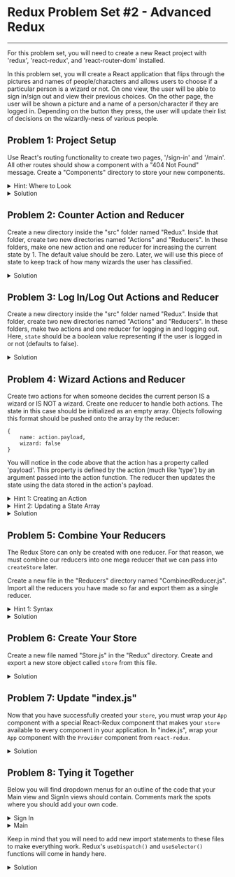 # Redux Problem Set #2 - Advanced Redux

---
For this problem set, you will need to 
create a new React project with 'redux', 'react-redux', and
'react-router-dom' installed.

In this problem set, you will create a React application 
that flips through the pictures and names of people/characters and 
allows users to choose if a particular person
is a wizard or not. On one view, the user will be able 
to sign in/sign out and view their previous choices. On the 
other page, the user will be shown a picture and a name of 
a person/character if they are logged in. 
Depending on the button they press, the user
will update their list of decisions on the wizardly-ness of various
people.

## Problem 1: Project Setup
Use React's routing functionality to create two pages,
'/sign-in' and '/main'. All other routes should show a component
with a "404 Not Found" message. Create a "Components" directory
to store your new components.

<details>
<summary>Hint: Where to Look</summary>

If you are having trouble on this part, look
back at your work in Routing Problem Set #3.
</details>

<details>
<summary>Solution</summary>

1. Create a component for the sign-in view in "Components/SignIn.js":
```
function SignIn() {
    return (
        <div>Sign In</div>
    )
}

export default SignIn;
```
2. Create a component for the main view in "Components/Main.js":
```
function Main() {
    return (
        <div>Main</div>
    )
}

export default Main;
```
3. Create a component for the 404 view in "Components/NotFound.js":
```
function NotFound() {
    return (
        <h1>404 Not Found</h1>
    )
}

export default NotFound;
```
4. In "App.js":
```
import {BrowserRouter, Routes, Route} from "react-router-dom";
import SignIn from "./Components/SignIn";
import Main from "./Components/Main";
import NotFound from "./Components/NotFound";

function App() {
  return (
    <BrowserRouter>
      <Routes>
        <Route path="/sign-in" element={<SignIn />}/>
        <Route path="/main" element={<Main />}/>
        <Route path="*" element={<NotFound />} />
      </Routes>
    </BrowserRouter>
  );
}

export default App;
```
</details>

## Problem 2: Counter Action and Reducer
Create a new directory inside the "src" folder named "Redux". Inside
that folder, create two new directories named "Actions" and "Reducers".
In these folders, make one new action and one reducer for increasing 
the current state by 1. The default value should be zero. Later,
we will use this piece of state to keep track of how many wizards
the user has classified.

<details>
<summary>Solution</summary>

1. In "Actions/IncreaseCounter.js":
```
export const IncreaseCounterAction = () => {
    return {
        type: "INCREASE"
    }
}
```
2. In "Reducers/CounterReducer.js":
```
export const CounterReducer = (state = 0, action) => {
    if (action.type === "INCREASE") {
        return state + 1
    }
    return state
}
```
</details>

## Problem 3: Log In/Log Out Actions and Reducer
Create a new directory inside the "src" folder named "Redux". Inside
that folder, create two new directories named "Actions" and "Reducers".
In these folders, make two actions and one reducer for logging in and 
logging out. Here, `state` should be a boolean value representing
if the user is logged in or not (defaults to false).

<details>
<summary>Solution</summary>

1. In "Actions/LogIn.js":
```
export const LogInAction = () => {
    return {
        type: "LOGIN"
    }
}
```
2. In "Actions/LogOut.js":
```
export const LogOutAction = () => {
    return {
        type: "LOGOUT"
    }
}
```
3. In "Reducers/LoggedReducer.js":
```
export const LoggedReducer = (state = false, action) => {
    if (action.type === "LOGIN") {
        return true;
    }
    if (action.type === "LOGOUT") {
        return false;
    }
    return state;
}
```
</details>

## Problem 4: Wizard Actions and Reducer
Create two actions for when someone decides the current person
IS a wizard or IS NOT a wizard. Create one reducer to handle
both actions. The state in this case should be initialized as
an empty array. Objects following this format should be pushed
onto the array by the reducer:
``` 
{
    name: action.payload,
    wizard: false
}
```
You will notice in the code above that the action has a property
called 'payload'. This property is defined by the action (much 
like 'type') by an argument passed into the action function. 
The reducer then updates the state
using the data stored in the action's payload.

<details>
<summary>Hint 1: Creating an Action</summary>

The action should be a function that takes the wizard's name
as its only argument. It should return an object with a unique
'type' property, as well as a 'payload' property equal to the
wizard's name.
</details>

<details>
<summary>Hint 2: Updating a State Array</summary>

The reducer should push new objects to the state array like this:
```
state.push({
            name: action.payload,
            wizard: false
        })
```
Note that the state here should be initialized to an empty array.
</details>

<details>
<summary>Solution</summary>

1. I created a file named "Actions/YesWizard.js" holding:
```
export const YesWizardAction = (wizardName) => {
    return {
        type: "YESWIZARD",
        payload: wizardName
    }
}
```
2. Likewise, "Actions/NoWizard.js" has this code:
```
export const NoWizardAction = (wizardName) => {
    return {
        type: "NOWIZARD",
        payload: wizardName
    }
}
```
3. Finally, "Reducers/WizardReducer.js" has this code:
```
export const WizardReducer = (state = [], action) => {
    if (action.type === "NOWIZARD") {
        state.push({
            name: action.payload,
            wizard: false
        })
        return state
    }
    if (action.type === "YESWIZARD") {
        state.push({
            name: action.payload,
            wizard: true
        })
        return state
    }
    return state
}
```
</details>

## Problem 5: Combine Your Reducers
The Redux Store can only be created with one reducer.
For that reason, we must combine our reducers into one
mega reducer that we can pass into `createStore` later.

Create a new file in the "Reducers" directory named 
"CombinedReducer.js". Import all the reducers you
have made so far and export them as a single reducer.

<details>
<summary>Hint 1: Syntax</summary>

In order to combine your reducers, you need to use 
the `combineReducers` from the `redux` library.
This function takes only one argument, an object 
with name-value pairs where the name is anything that describes
the piece of state that reducer modifies (such as 'counter') 
and the value is a reducer.
</details>

<details>
<summary>Solution</summary>

In "Reducers/CombinedReducer.js":
```
import {combineReducers} from "redux";
import {WizardReducer} from "./WizardReducer";
import {LoggedReducer} from "./LoggedReducer";
import {CounterReducer} from "./CounterReducer";

export const combinedReducer = combineReducers({
    isLoggedIn: LoggedReducer,
    wizardChoices: WizardReducer,
    counter: CounterReducer
})
```

### More Info

---
The names we assign to our reducers inside the combined
reducers should help us identify which piece of state
that reducer modifies. In future problems, we will
write `state.isLoggedIn` in order to access
the piece of state that describes if the user has logged in
or not. This piece of state is referenced by the name (`isLoggedIn`)
we assign
to that particular reducer (`LoggedReducer`) in our combined 
reducer here. This will become clearer in the following problems.
</details>

## Problem 6: Create Your Store
Create a new file named "Store.js" in the "Redux" directory.
Create and export a new store object called `store` from this file.

<details>
<summary>Solution</summary>

In "Redux/Store.js":
```
import {createStore} from "redux";
import {combinedReducer} from "./Reducers/CombinedReducer";

export const store = createStore(combinedReducer)
```
The above code imports your combined reducer and creates and
exports a new Redux store object named `store`.

### More Info

---
The code here can be modified to look like this:
```
import {createStore} from "redux";
import {combinedReducer} from "./Reducers/CombinedReducer";

export const store = createStore(combinedReducer, window.__REDUX_DEVTOOLS_EXTENSION__ && window.__REDUX_DEVTOOLS_EXTENSION__())
```
If you are using the Redux browser extension that
helps you keep track of your `state` (download for Google Chrome
[here](https://chrome.google.com/webstore/detail/redux-devtools/lmhkpmbekcpmknklioeibfkpmmfibljd?hl=en)),
this code will create a store that the browser extension
can recognize. Otherwise, the extension will not
be able to track your `state` and help you debug your code.
This browser extension is completely optional, but is nice to
have if you are working on a big project that uses Redux.
</details>

## Problem 7: Update "index.js" 
Now that you have successfully created your `store`, you must
wrap your `App` component with a special React-Redux component
that makes your `store` available to every component in your 
application. In "index.js", wrap your `App` component with
the `Provider` component from `react-redux`.

<details>
<summary>Solution</summary>

Your "index.js" file should now contain this code:
```
import React from 'react';
import ReactDOM from 'react-dom';
import App from './App';
import {store} from "./Redux/Store";
import {Provider} from "react-redux";

ReactDOM.render(
    <Provider store={store}>
        <App />
    </Provider>,
  document.getElementById('root')
);
```
</details>

## Problem 8: Tying it Together

Below you will find dropdown menus for an outline of the 
code that your Main view and SignIn views should contain.
Comments mark the spots where you should add your own code.

<details>
<summary>Sign In</summary>

```
import {Link} from "react-router-dom";

function SignIn() {
    return (
        <div>
            {/* Trigger your actions in the onClick attributes to update the piece of state determining if the user is logged in or not */}
            <button onClick={ }>Log In</button>
            <button onClick={ }>Log Out</button>

            {/* Add code in the curly braces below to show on the screen if the user is logged in or not */}
            <p>Logged In? {}</p>
            
            {/* Add code in the curly braces below to keep track of how many people the user has classified. */}
            <p>You have classified {} people.</p>
            
            {/* Add a line of code below that maps all of the user's choices to elements that are shown on the view */}
            {}
            
            {/* You must use React's <Link> here. If you use <a> tags, a new document will be loaded and your store will be reset. */}
            <Link to="/main">Main page Link</Link>
        </div>
    )
}

export default SignIn;
```
</details>

<details>
<summary>Main</summary>

```
import {Link} from "react-router-dom";

function Main() {
    
    const wizards = [
        {
            name: "Gandalf",
            image: "https://upload.wikimedia.org/wikipedia/commons/thumb/1/19/DSC09942_-_Gandalf_%2837033407776%29.jpg/640px-DSC09942_-_Gandalf_%2837033407776%29.jpg"
        },
        {
            name: "Thor",
            image: "https://upload.wikimedia.org/wikipedia/commons/thumb/4/4c/Chris_Hemsworth_by_Gage_Skidmore.jpg/640px-Chris_Hemsworth_by_Gage_Skidmore.jpg"
        },
        {
            name: "Iron Man",
            image: "https://upload.wikimedia.org/wikipedia/commons/thumb/e/e2/SDCC_2012_-_Tony_Stark_%287626726486%29.jpg/640px-SDCC_2012_-_Tony_Stark_%287626726486%29.jpg"
        },
        {
            name: "Old Harry Potter",
            image: "https://upload.wikimedia.org/wikipedia/commons/thumb/a/a2/Daniel_Radcliffe_SDCC_2014.jpg/640px-Daniel_Radcliffe_SDCC_2014.jpg"
        },
        {
            name: "Jafar",
            image: "https://upload.wikimedia.org/wikipedia/commons/thumb/0/08/Aladdin_-_11884148073.jpg/640px-Aladdin_-_11884148073.jpg"
        },
        {
            name: "Ron Weasley",
            image: "https://upload.wikimedia.org/wikipedia/commons/thumb/1/1c/Rupert_Grint_%28cropped%29.JPG/640px-Rupert_Grint_%28cropped%29.JPG"
        },
        {
            name: "Barack Obama",
            image: "https://upload.wikimedia.org/wikipedia/commons/thumb/8/8d/President_Barack_Obama.jpg/640px-President_Barack_Obama.jpg"
        },
        {
            name: "Thats all folks! Check the Sign In page to see your selections.",
            image: "https://upload.wikimedia.org/wikipedia/commons/thumb/e/ea/Thats_all_folks.svg/640px-Thats_all_folks.svg.png"
        }
    ]

    function WizardSelector() {
        return (
            <div>
                {/* Complete the image's src attribute using the state's counter variable to get the current wizard's image */}
                <img width="300px" src={} />

                {/* Add text to the paragraph below that shows the current wizard's name */}
                <p>{}</p>
                
                <button onClick={ () => {
                    if (index < wizards.length-1) {
                        // Dispatch the correct action for when someone has chosen the person is a wizard
                        // Dispatch the action that increases the counter
                    }
                }
                }>Yes, Wizard</button>
                <button onClick={ () => {
                    if (index < wizards.length-1) {
                        // Dispatch the correct action for when someone has chosen the person is not a wizard
                        // Dispatch the action that increases the counter
                    }
                }
                }>No, not a Wizard</button>
            </div>
        )
    }

    return (
        <div>
            <Link to="/sign-in">Sign In page Link</Link>
            { isLoggedIn ? <WizardSelector />: <h1>Please log in</h1> }
        </div>
    )
}

export default Main;
```
</details>

Keep in mind that you will need to add new import
statements to these files to make everything work.
Redux's `useDispatch()` and `useSelector()` functions
will come in handy here.


<details>
<summary>Solution</summary>

There's a lot going on here, so make sure to grab an 
instructor if you would like help understanding any
of this code.

1. In "SignIn.js":
```
import {useDispatch, useSelector} from "react-redux";
import {LogInAction} from "../Redux/Actions/LogIn";
import {LogOutAction} from "../Redux/Actions/LogOut";
import {Link} from "react-router-dom";

function SignIn() {
    const isLoggedIn = useSelector( (state) => state.isLoggedIn )
    const wizardChoices = useSelector( (state) => state.wizardChoices )
    const counter = useSelector( (state) => state.counter )
    const dispatch = useDispatch()
    return (
        <div>
            <button onClick={ () => dispatch(LogInAction())}>Log In</button>
            <button onClick={ () => dispatch(LogOutAction())}>Log Out</button>
            <p>Logged In? {isLoggedIn.toString()}</p>
            <p>You have classified {counter} people.</p>
            {wizardChoices.map( (wizard) => <div key={wizard.name}>{wizard.name}: {wizard.isWizard.toString()}</div> )}
            <Link to="/main">Main page Link</Link>
        </div>
    )
}

export default SignIn;
```
2. In "Main.js":
```
import {useDispatch, useSelector} from "react-redux";
import {YesWizardAction} from "../Redux/Actions/YesWizard";
import {NoWizardAction} from "../Redux/Actions/NoWizard";
import {IncreaseCounterAction} from "../Redux/Actions/IncreaseCounter";
import {Link} from "react-router-dom";

function Main() {

    const isLoggedIn = useSelector( (state) => state.isLoggedIn )
    const index = useSelector( (state) => state.counter )
    const dispatch = useDispatch()
    const wizards = [
        {
            name: "Gandalf",
            image: "https://upload.wikimedia.org/wikipedia/commons/thumb/1/19/DSC09942_-_Gandalf_%2837033407776%29.jpg/640px-DSC09942_-_Gandalf_%2837033407776%29.jpg"
        },
        {
            name: "Thor",
            image: "https://upload.wikimedia.org/wikipedia/commons/thumb/4/4c/Chris_Hemsworth_by_Gage_Skidmore.jpg/640px-Chris_Hemsworth_by_Gage_Skidmore.jpg"
        },
        {
            name: "Iron Man",
            image: "https://upload.wikimedia.org/wikipedia/commons/thumb/e/e2/SDCC_2012_-_Tony_Stark_%287626726486%29.jpg/640px-SDCC_2012_-_Tony_Stark_%287626726486%29.jpg"
        },
        {
            name: "Old Harry Potter",
            image: "https://upload.wikimedia.org/wikipedia/commons/thumb/a/a2/Daniel_Radcliffe_SDCC_2014.jpg/640px-Daniel_Radcliffe_SDCC_2014.jpg"
        },
        {
            name: "Jafar",
            image: "https://upload.wikimedia.org/wikipedia/commons/thumb/0/08/Aladdin_-_11884148073.jpg/640px-Aladdin_-_11884148073.jpg"
        },
        {
            name: "Ron Weasley",
            image: "https://upload.wikimedia.org/wikipedia/commons/thumb/1/1c/Rupert_Grint_%28cropped%29.JPG/640px-Rupert_Grint_%28cropped%29.JPG"
        },
        {
            name: "Barack Obama",
            image: "https://upload.wikimedia.org/wikipedia/commons/thumb/8/8d/President_Barack_Obama.jpg/640px-President_Barack_Obama.jpg"
        },
        {
            name: "Thats all folks! Check the Sign In page to see your selections.",
            image: "https://upload.wikimedia.org/wikipedia/commons/thumb/e/ea/Thats_all_folks.svg/640px-Thats_all_folks.svg.png"
        }
    ]

    function WizardSelector() {
        return (
            <div>
                <img width="300px" src={wizards[index].image} />
                <p>{wizards[index].name}</p>
                <button onClick={ () => {
                    if (index < wizards.length-1) {
                        dispatch(YesWizardAction(wizards[index].name))
                        dispatch(IncreaseCounterAction())
                    }
                }
                }>Yes, Wizard</button>
                <button onClick={ () => {
                    if (index < wizards.length-1) {
                        dispatch(NoWizardAction(wizards[index].name))
                        dispatch(IncreaseCounterAction())
                    }
                }
                }>No, not a Wizard</button>
            </div>
        )
    }

    return (
        <div>
            <Link to="/sign-in">Sign In page Link</Link>
            { isLoggedIn ? <WizardSelector />: <h1>Please log in</h1> }
        </div>
    )
}

export default Main;
```
</details>